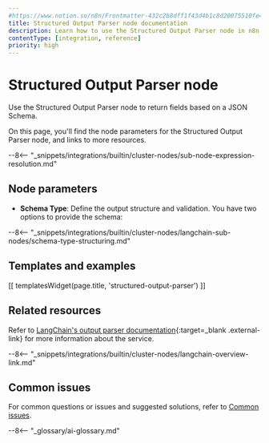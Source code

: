 ```yaml
---
#https://www.notion.so/n8n/Frontmatter-432c2b8dff1f43d4b1c8d20075510fe4
title: Structured Output Parser node documentation
description: Learn how to use the Structured Output Parser node in n8n. Follow technical documentation to integrate Structured Output Parser node into your workflows.
contentType: [integration, reference]
priority: high
---
```


# Structured Output Parser node

Use the Structured Output Parser node to return fields based on a JSON Schema.

On this page, you'll find the node parameters for the Structured Output Parser node, and links to more resources.

--8<-- "_snippets/integrations/builtin/cluster-nodes/sub-node-expression-resolution.md"

## Node parameters

* **Schema Type**: Define the output structure and validation. You have two options to provide the schema:

--8<-- "_snippets/integrations/builtin/cluster-nodes/langchain-sub-nodes/schema-type-structuring.md"

## Templates and examples

<!-- see https://www.notion.so/n8n/Pull-in-templates-for-the-integrations-pages-37c716837b804d30a33b47475f6e3780 -->
[[ templatesWidget(page.title, 'structured-output-parser') ]]

## Related resources

Refer to [LangChain's output parser documentation](https://js.langchain.com/docs/concepts/output_parsers){:target=_blank .external-link} for more information about the service.

--8<-- "_snippets/integrations/builtin/cluster-nodes/langchain-overview-link.md"

## Common issues

For common questions or issues and suggested solutions, refer to [Common issues](/integrations/builtin/cluster-nodes/sub-nodes/n8n-nodes-langchain.outputparserstructured/common-issues.md).

--8<-- "_glossary/ai-glossary.md"
